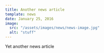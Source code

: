 ```yaml
---
title: Another news article
template: news
date: January 25, 2016
image: 
  src: "/assets/images/news/news-image.jpg"
  alt: "stuff"
---
```


Yet another news article

